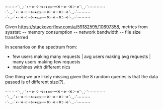 
-⋯⋯⋅⋱⋰⋆⋅⋅⋄⋅⋅∶⋅⋅⋄▫▪▭┈┅✕⋅⋅⋄⋅⋅✕∶⋅⋅⋄⋱⋰⋯⋯⋯⋯⋅⋱⋰⋆⋅⋅⋄⋅⋅∶⋅⋅⋄▫▪▭┈┅✕⋅⋅⋄⋅⋅✕∶⋅⋅⋄⋱⋰⋯⋯⋯⋅⋱⋰⋆⋅⋅⋄⋅⋅∶⋅⋅⋄▫▪▭┈┅✕⋅⋅⋄⋅⋅✕∶⋅⋅⋄⋱⋰⋯⋯⋯

 Given https://stackoverflow.com/a/59182595/10697358,
 metrics from sysstat:
  --  memory consumption
  --  network bandwidth
  --  file size transferred

 In scenarios on the spectrum from:
  - few users making many requests | avg users making avg requests | many users making few requests
  - machines with different nics


One thing we are likely missing given the 8 random queries is that the data passed is of different size(?).


-⋯⋯⋅⋱⋰⋆⋅⋅⋄⋅⋅∶⋅⋅⋄▫▪▭┈┅✕⋅⋅⋄⋅⋅✕∶⋅⋅⋄⋱⋰⋯⋯⋯⋯⋅⋱⋰⋆⋅⋅⋄⋅⋅∶⋅⋅⋄▫▪▭┈┅✕⋅⋅⋄⋅⋅✕∶⋅⋅⋄⋱⋰⋯⋯⋯⋅⋱⋰⋆⋅⋅⋄⋅⋅∶⋅⋅⋄▫▪▭┈┅✕⋅⋅⋄⋅⋅✕∶⋅⋅⋄⋱⋰⋯⋯⋯